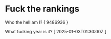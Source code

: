 # Fuck the rankings

Who the hell am I?
{ 9486936 }

What fucking year is it?
[ 2025-01-03T01:30:00Z ]
